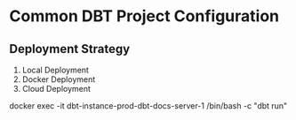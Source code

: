 # Common DBT Project Configuration

## Deployment Strategy

1. Local Deployment
2. Docker Deployment
3. Cloud Deployment

docker exec -it dbt-instance-prod-dbt-docs-server-1 /bin/bash -c "dbt run"